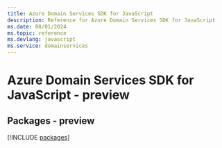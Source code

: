 ```yaml
---
title: Azure Domain Services SDK for JavaScript
description: Reference for Azure Domain Services SDK for JavaScript
ms.date: 08/01/2024
ms.topic: reference
ms.devlang: javascript
ms.service: domainservices
---
```

# Azure Domain Services SDK for JavaScript - preview
## Packages - preview
[!INCLUDE [packages](domain-services-index.md)]